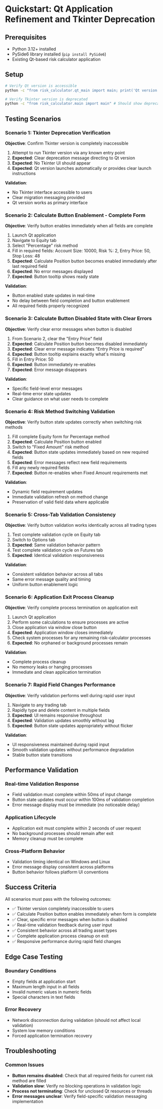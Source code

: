 # Quickstart: Qt Application Refinement and Tkinter Deprecation

## Prerequisites
- Python 3.12+ installed
- PySide6 library installed (`pip install PySide6`)
- Existing Qt-based risk calculator application

## Setup
```bash
# Verify Qt version is accessible
python -c "from risk_calculator.qt_main import main; print('Qt version ready')"

# Verify Tkinter version is deprecated
python -c "from risk_calculator.main import main" # Should show deprecation warning or fail
```

## Testing Scenarios

### Scenario 1: Tkinter Deprecation Verification
**Objective**: Confirm Tkinter version is completely inaccessible

1. Attempt to run Tkinter version via any known entry point
2. **Expected**: Clear deprecation message directing to Qt version
3. **Expected**: No Tkinter UI should appear
4. **Expected**: Qt version launches automatically or provides clear launch instructions

**Validation**:
- No Tkinter interface accessible to users
- Clear migration messaging provided
- Qt version works as primary interface

### Scenario 2: Calculate Button Enablement - Complete Form
**Objective**: Verify button enables immediately when all fields are complete

1. Launch Qt application
2. Navigate to Equity tab
3. Select "Percentage" risk method
4. Fill in required fields: Account Size: 10000, Risk %: 2, Entry Price: 50, Stop Loss: 48
5. **Expected**: Calculate Position button becomes enabled immediately after last required field
6. **Expected**: No error messages displayed
7. **Expected**: Button tooltip shows ready state

**Validation**:
- Button enabled state updates in real-time
- No delay between field completion and button enablement
- All required fields properly recognized

### Scenario 3: Calculate Button Disabled State with Clear Errors
**Objective**: Verify clear error messages when button is disabled

1. From Scenario 2, clear the "Entry Price" field
2. **Expected**: Calculate Position button becomes disabled immediately
3. **Expected**: Clear error message indicates "Entry Price is required"
4. **Expected**: Button tooltip explains exactly what's missing
5. Fill in Entry Price: 50
6. **Expected**: Button immediately re-enables
7. **Expected**: Error message disappears

**Validation**:
- Specific field-level error messages
- Real-time error state updates
- Clear guidance on what user needs to complete

### Scenario 4: Risk Method Switching Validation
**Objective**: Verify button state updates correctly when switching risk methods

1. Fill complete Equity form for Percentage method
2. **Expected**: Calculate Position button enabled
3. Switch to "Fixed Amount" risk method
4. **Expected**: Button state updates immediately based on new required fields
5. **Expected**: Error messages reflect new field requirements
6. Fill any newly required fields
7. **Expected**: Button re-enables when Fixed Amount requirements met

**Validation**:
- Dynamic field requirement updates
- Immediate validation refresh on method change
- Preservation of valid field data where applicable

### Scenario 5: Cross-Tab Validation Consistency
**Objective**: Verify button validation works identically across all trading types

1. Test complete validation cycle on Equity tab
2. Switch to Options tab
3. **Expected**: Same validation behavior pattern
4. Test complete validation cycle on Futures tab
5. **Expected**: Identical validation responsiveness

**Validation**:
- Consistent validation behavior across all tabs
- Same error message quality and timing
- Uniform button enablement logic

### Scenario 6: Application Exit Process Cleanup
**Objective**: Verify complete process termination on application exit

1. Launch Qt application
2. Perform some calculations to ensure processes are active
3. Close application via window close button
4. **Expected**: Application window closes immediately
5. Check system processes for any remaining risk-calculator processes
6. **Expected**: No orphaned or background processes remain

**Validation**:
- Complete process cleanup
- No memory leaks or hanging processes
- Immediate and clean application termination

### Scenario 7: Rapid Field Changes Performance
**Objective**: Verify validation performs well during rapid user input

1. Navigate to any trading tab
2. Rapidly type and delete content in multiple fields
3. **Expected**: UI remains responsive throughout
4. **Expected**: Validation updates smoothly without lag
5. **Expected**: Button state updates appropriately without flicker

**Validation**:
- UI responsiveness maintained during rapid input
- Smooth validation updates without performance degradation
- Stable button state transitions

## Performance Validation

### Real-time Validation Response
- Field validation must complete within 50ms of input change
- Button state updates must occur within 100ms of validation completion
- Error message display must be immediate (no noticeable delay)

### Application Lifecycle
- Application exit must complete within 2 seconds of user request
- No background processes should remain after exit
- Memory cleanup must be complete

### Cross-Platform Behavior
- Validation timing identical on Windows and Linux
- Error message display consistent across platforms
- Button behavior follows platform UI conventions

## Success Criteria

All scenarios must pass with the following outcomes:
- ✅ Tkinter version completely inaccessible to users
- ✅ Calculate Position button enables immediately when form is complete
- ✅ Clear, specific error messages when button is disabled
- ✅ Real-time validation feedback during user input
- ✅ Consistent behavior across all trading asset types
- ✅ Complete application process cleanup on exit
- ✅ Responsive performance during rapid field changes

## Edge Case Testing

### Boundary Conditions
- Empty fields at application start
- Maximum length input in all fields
- Invalid numeric values in numeric fields
- Special characters in text fields

### Error Recovery
- Network disconnection during validation (should not affect local validation)
- System low memory conditions
- Forced application termination recovery

## Troubleshooting

### Common Issues
- **Button remains disabled**: Check that all required fields for current risk method are filled
- **Validation slow**: Verify no blocking operations in validation logic
- **Process not terminating**: Check for unclosed Qt resources or threads
- **Error messages unclear**: Verify field-specific validation messaging implementation